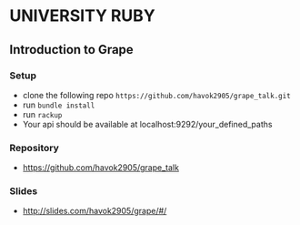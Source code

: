 # UNIVERSITY RUBY
## Introduction to Grape

### Setup

- clone the following repo `https://github.com/havok2905/grape_talk.git`
- run `bundle install`
- run `rackup`
- Your api should be available at localhost:9292/your_defined_paths

### Repository

- https://github.com/havok2905/grape_talk

### Slides

- http://slides.com/havok2905/grape/#/
